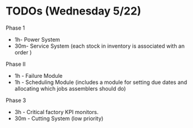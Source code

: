 # TODOs (Wednesday 5/22)

Phase 1
* 1h- Power System
* 30m- Service System (each stock in inventory is associated with an order )

Phase II
* 1h - Failure Module 
* 1h - Scheduling Module (includes a module for setting due dates and allocating which jobs assemblers should do)

Phase 3
* 3h - Critical factory KPI monitors. 
* 30m - Cutting System (low priority)